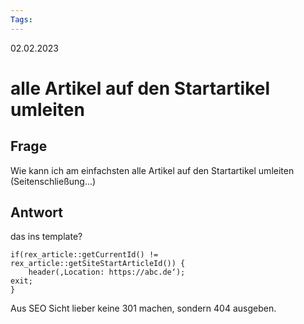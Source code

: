 ```yaml
---
Tags: 
---
```


02.02.2023

# alle Artikel auf den Startartikel umleiten


## Frage
Wie kann ich am einfachsten alle Artikel auf den Startartikel umleiten (Seitenschließung...)


## Antwort

das ins template?

``` 
if(rex_article::getCurrentId() != rex_article::getSiteStartArticleId()) {
	header(‚Location: https://abc.de‘);
exit;
}
``` 

Aus SEO Sicht lieber keine 301 machen, sondern 404 ausgeben.
